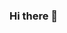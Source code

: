 ### Hi there 👋

<!--
**dkyuuum/dkyuuum** is a ✨ _special_ ✨ repository because its `README.md` (this file) appears on your GitHub profile.

Here are some ideas to get you started:

- 🔭 I’m currently working on ...
- 🌱 I’m currently learning ...
- 👯 I’m looking to collaborate on ...
- 🤔 I’m looking for help with ...
- 💬 Ask me about ...
- 📫 How to reach me: ...
- 😄 Pronouns: ...
- ⚡ Fun fact: ...
-->

<!-- ![Anurag's GitHub stats](https://github-readme-stats.vercel.app/api?username=dkyuuum&show_icons=true) -->  
<!-- [![Top Langs](https://github-readme-stats.vercel.app/api/top-langs/?username=dkyuuum)](https://github.com/anuraghazra/github-readme-stats)  -->
<!-- [![Hits](https://hits.seeyoufarm.com/api/count/incr/badge.svg?url=https%3A%2F%2Fgithub.com%2Fdkyuuum%2F&count_bg=%233D7DBA&title_bg=%23555555&icon=&icon_color=%23E7E7E7&title=hits&edge_flat=false)](https://hits.seeyoufarm.com) -->
<!-- [![Top Langs](https://github-readme-stats.vercel.app/api/top-langs/?username=dkyuuum&layout=compact)](https://github.com/dkyuuum/github-readme-stats) -->
